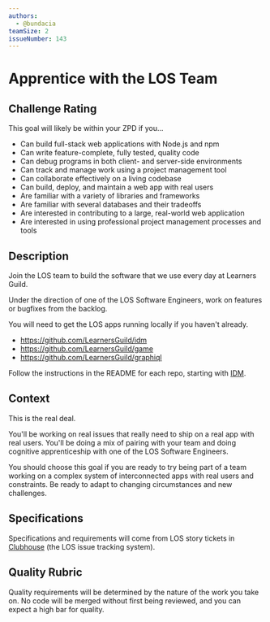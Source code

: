 ```yaml
---
authors:
  - @bundacia
teamSize: 2
issueNumber: 143
---
```


# Apprentice with the LOS Team

## Challenge Rating

This goal will likely be within your ZPD if you...

- Can build full-stack web applications with Node.js and npm
- Can write feature-complete, fully tested, quality code
- Can debug programs in both client- and server-side environments
- Can track and manage work using a project management tool
- Can collaborate effectively on a living codebase
- Can build, deploy, and maintain a web app with real users
- Are familiar with a variety of libraries and frameworks
- Are familiar with several databases and their tradeoffs
- Are interested in contributing to a large, real-world web application
- Are interested in using professional project management processes and tools

## Description

Join the LOS team to build the software that we use every day at Learners Guild.

Under the direction of one of the LOS Software Engineers, work on features or bugfixes from the backlog.

You will need to get the LOS apps running locally if you haven't already.

- https://github.com/LearnersGuild/idm
- https://github.com/LearnersGuild/game
- https://github.com/LearnersGuild/graphiql

Follow the instructions in the README for each repo, starting with [IDM](https://github.com/LearnersGuild/idm).

## Context

This is the real deal.

You'll be working on real issues that really need to ship on a real app with real users. You'll be doing a mix of pairing with your team and doing cognitive apprenticeship with one of the LOS Software Engineers.

You should choose this goal if you are ready to try being part of a team working on a complex system of interconnected apps with real users and constraints. Be ready to adapt to changing circumstances and new challenges.

## Specifications

Specifications and requirements will come from LOS story tickets in [Clubhouse](https://app.clubhouse.io/learnersguild/) (the LOS issue tracking system).

## Quality Rubric

Quality requirements will be determined by the nature of the work you take on. No code will be merged without first being reviewed, and you can expect a high bar for quality.
